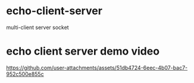 # echo-client-server
multi-client server socket

# echo client server demo video
https://github.com/user-attachments/assets/51db4724-6eec-4b07-bac7-952c500e855c
